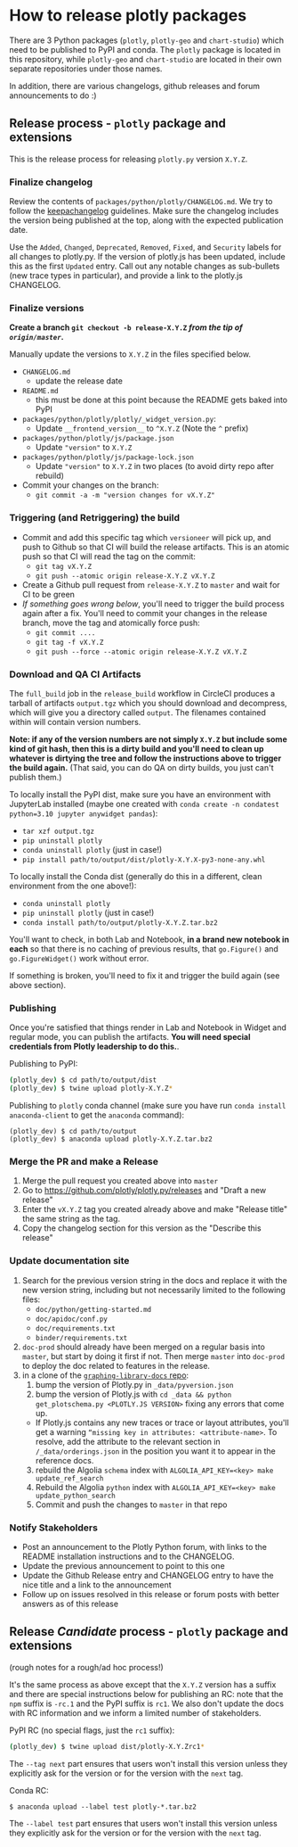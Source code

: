 
# How to release plotly packages

There are 3 Python packages (`plotly`, `plotly-geo` and `chart-studio`) which need to be
published to PyPI and conda. The `plotly` package is located in this repository, while `plotly-geo` and `chart-studio` are located in their own separate repositories under those names.

In addition, there are various changelogs, github releases and forum announcements to do :)


## Release process - `plotly` package and extensions

This is the release process for releasing `plotly.py` version `X.Y.Z`.

### Finalize changelog

Review the contents of `packages/python/plotly/CHANGELOG.md`. We try to follow
the [keepachangelog](https://keepachangelog.com/en/1.0.0/) guidelines.
Make sure the changelog includes the version being published at the top, along
with the expected publication date.

Use the `Added`, `Changed`, `Deprecated`, `Removed`, `Fixed`, and `Security`
labels for all changes to plotly.py.  If the version of plotly.js has
been updated, include this as the first `Updated` entry. Call out any
notable changes as sub-bullets (new trace types in particular), and provide
a link to the plotly.js CHANGELOG.

### Finalize versions

**Create a branch `git checkout -b release-X.Y.Z` *from the tip of `origin/master`*.**

Manually update the versions to `X.Y.Z` in the files specified below.

 - `CHANGELOG.md`
   + update the release date
 - `README.md`
   + this must be done at this point because the README gets baked into PyPI
 - `packages/python/plotly/plotly/_widget_version.py`:
   + Update `__frontend_version__` to `^X.Y.Z` (Note the `^` prefix)
 - `packages/python/plotly/js/package.json`
   + Update `"version"` to `X.Y.Z`
 - `packages/python/plotly/js/package-lock.json`
   + Update `"version"` to `X.Y.Z` in two places (to avoid dirty repo after rebuild)
 - Commit your changes on the branch:
   + `git commit -a -m "version changes for vX.Y.Z"`

 ### Triggering (and Retriggering) the build

 - Commit and add this specific tag which `versioneer` will pick up, and push to Github so that CI will build the release artifacts. This is an atomic push so that CI will read the tag on the commit:
   + `git tag vX.Y.Z`
   + `git push --atomic origin release-X.Y.Z vX.Y.Z`
 - Create a Github pull request from `release-X.Y.Z` to `master` and wait for CI to be green
 - *If something goes wrong below*, you'll need to trigger the build process again after a fix. You'll need to commit your changes in the release branch, move the tag and atomically force push:
   + `git commit ....`
   + `git tag -f vX.Y.Z`
   + `git push --force --atomic origin release-X.Y.Z vX.Y.Z`

### Download and QA CI Artifacts

The `full_build` job in the `release_build` workflow in CircleCI produces a tarball of artifacts `output.tgz` which you should download and decompress, which will give you a directory called `output`. The filenames contained within will contain version numbers.

**Note: if any of the version numbers are not simply `X.Y.Z` but include some kind of git hash, then this is a dirty build and you'll need to clean up whatever is dirtying the tree and follow the instructions above to trigger the build again.** (That said, you can do QA on dirty builds, you just can't publish them.)

To locally install the PyPI dist, make sure you have an environment with JupyterLab installed (maybe one created with `conda create -n condatest python=3.10 jupyter anywidget pandas`):

- `tar xzf output.tgz`
- `pip uninstall plotly`
- `conda uninstall plotly` (just in case!)
- `pip install path/to/output/dist/plotly-X.Y.X-py3-none-any.whl`

To locally install the Conda dist (generally do this in a different, clean environment from the one above!):

- `conda uninstall plotly`
- `pip uninstall plotly` (just in case!)
- `conda install path/to/output/plotly-X.Y.Z.tar.bz2`

You'll want to check, in both Lab and Notebook, **in a brand new notebook in each** so that there is no caching of previous results, that `go.Figure()` and `go.FigureWidget()` work without error.

If something is broken, you'll need to fix it and trigger the build again (see above section).

### Publishing

Once you're satisfied that things render in Lab and Notebook in Widget and regular mode,
you can publish the artifacts. **You will need special credentials from Plotly leadership to do this.**.


Publishing to PyPI:
```bash
(plotly_dev) $ cd path/to/output/dist
(plotly_dev) $ twine upload plotly-X.Y.Z*
```

Publishing to `plotly` conda channel (make sure you have run `conda install anaconda-client` to get the `anaconda` command):

```
(plotly_dev) $ cd path/to/output
(plotly_dev) $ anaconda upload plotly-X.Y.Z.tar.bz2
```


### Merge the PR and make a Release

1. Merge the pull request you created above into `master`
2. Go to https://github.com/plotly/plotly.py/releases and "Draft a new release"
3. Enter the `vX.Y.Z` tag you created already above and make "Release title" the same string as the tag.
4. Copy the changelog section for this version as the "Describe this release"

### Update documentation site

1. Search for the previous version string in the docs and replace it with the new version string, including but not necessarily limited to the following files:
    - `doc/python/getting-started.md`
    - `doc/apidoc/conf.py`
    - `doc/requirements.txt`
    - `binder/requirements.txt`
2. `doc-prod` should already have been merged on a regular basis into `master`, but
start by doing it first if not. Then merge `master` into `doc-prod` to deploy the doc related
to features in the release.
3. in a clone of the [`graphing-library-docs` repo](https://github.com/plotly/graphing-library-docs):
    1. bump the version of Plotly.py in  `_data/pyversion.json`
    2. bump the version of Plotly.js with `cd _data && python get_plotschema.py <PLOTLY.JS VERSION>` fixing any errors that come up.
      - If Plotly.js contains any new traces or trace or layout attributes, you'll get a warning `“missing key in attributes: <attribute-name>`. To resolve, add the attribute to the relevant section in `/_data/orderings.json` in the position you want it to appear in the reference docs.
    3. rebuild the Algolia `schema` index with `ALGOLIA_API_KEY=<key> make update_ref_search`
    4. Rebuild the Algolia `python` index with `ALGOLIA_API_KEY=<key> make update_python_search`
    5. Commit and push the changes to `master` in that repo

### Notify Stakeholders

* Post an announcement to the Plotly Python forum, with links to the README installation instructions and to the CHANGELOG.
* Update the previous announcement to point to this one
* Update the Github Release entry and CHANGELOG entry to have the nice title and a link to the announcement
* Follow up on issues resolved in this release or forum posts with better answers as of this release

## Release *Candidate* process - `plotly` package and extensions

(rough notes for a rough/ad hoc process!)

It's the same process as above except that the `X.Y.Z` version has a suffix and there are special instructions below for publishing an RC: note that the `npm` suffix is `-rc.1` and the PyPI suffix is `rc1`. We also don't update the docs with RC information and we inform a limited number of stakeholders.

PyPI RC (no special flags, just the `rc1` suffix):

```bash
(plotly_dev) $ twine upload dist/plotly-X.Y.Zrc1*
```

The `--tag next` part ensures that users won't install this version unless
they explicitly ask for the version or for the version with the `next` tag.

Conda RC:

```
$ anaconda upload --label test plotly-*.tar.bz2
```

The `--label test` part ensures that users won't install this version unless
they explicitly ask for the version or for the version with the `next` tag.
